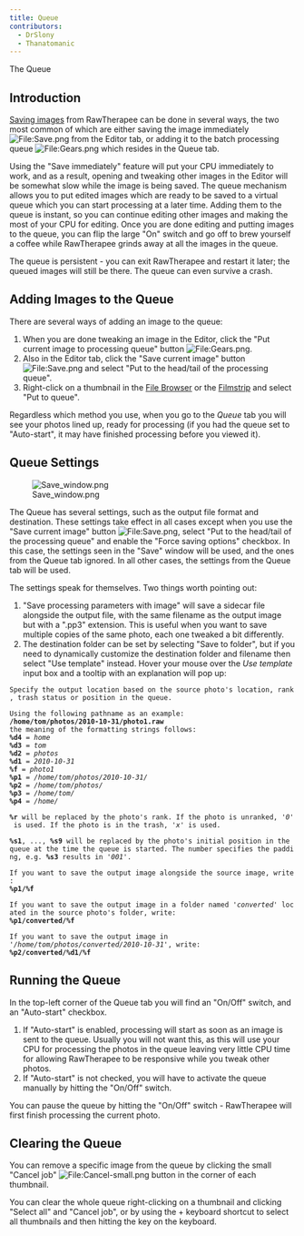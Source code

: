 ```yaml
---
title: Queue
contributors:
  - DrSlony
  - Thanatomanic
---
```


<div class="pagetitle">

The Queue

</div>

## Introduction

[Saving images](Saving_Images.md) from RawTherapee can be done
in several ways, the two most common of which are either saving the
image immediately ![<File:Save.png>](Save.png "File:Save.png") from the
Editor tab, or adding it to the batch processing queue
![<File:Gears.png>](Gears.png "File:Gears.png") which resides in the
Queue tab.

Using the "Save immediately" feature will put your CPU immediately to
work, and as a result, opening and tweaking other images in the Editor
will be somewhat slow while the image is being saved. The queue
mechanism allows you to put edited images which are ready to be saved to
a virtual queue which you can start processing at a later time. Adding
them to the queue is instant, so you can continue editing other images
and making the most of your CPU for editing. Once you are done editing
and putting images to the queue, you can flip the large "On" switch and
go off to brew yourself a coffee while RawTherapee grinds away at all
the images in the queue.

The queue is persistent - you can exit RawTherapee and restart it later;
the queued images will still be there. The queue can even survive a
crash.

## Adding Images to the Queue

There are several ways of adding an image to the queue:

1.  When you are done tweaking an image in the Editor, click the "Put
    current image to processing queue" button
    ![<File:Gears.png>](Gears.png "File:Gears.png").
2.  Also in the Editor tab, click the "Save current image" button
    ![<File:Save.png>](Save.png "File:Save.png") and select "Put to the
    head/tail of the processing queue".
3.  Right-click on a thumbnail in the [File
    Browser](File_Browser.md) or the
    [Filmstrip](Editor#The_Filmstrip.md) and select "Put to
    queue".

Regardless which method you use, when you go to the *Queue* tab you will
see your photos lined up, ready for processing (if you had the queue set
to "Auto-start", it may have finished processing before you viewed it).

## Queue Settings

<figure>
<img src="Save_window.png" title="Save_window.png" />
<figcaption>Save_window.png</figcaption>
</figure>

The Queue has several settings, such as the output file format and
destination. These settings take effect in all cases except when you use
the "Save current image" button
![<File:Save.png>](Save.png "File:Save.png"), select "Put to the
head/tail of the processing queue" and enable the "Force saving options"
checkbox. In this case, the settings seen in the "Save" window will be
used, and the ones from the Queue tab ignored. In all other cases, the
settings from the Queue tab will be used.

The settings speak for themselves. Two things worth pointing out:

1.  "Save processing parameters with image" will save a sidecar file
    alongside the output file, with the same filename as the output
    image but with a ".pp3" extension. This is useful when you want to
    save multiple copies of the same photo, each one tweaked a bit
    differently.
2.  The destination folder can be set by selecting "Save to folder", but
    if you need to dynamically customize the destination folder and
    filename then select "Use template" instead. Hover your mouse over
    the *Use template* input box and a tooltip with an explanation will
    pop up:

`Specify the output location based on the source photo's location, rank, trash status or position in the queue.`  
  
`Using the following pathname as an example:`  
<b>`/home/tom/photos/2010-10-31/photo1.raw`</b>  
`the meaning of the formatting strings follows:`  
<b>`%d4`</b>` = `<i>`home`</i>  
<b>`%d3`</b>` = `<i>`tom`</i>  
<b>`%d2`</b>` = `<i>`photos`</i>  
<b>`%d1`</b>` = `<i>`2010-10-31`</i>  
<b>`%f`</b>` = `<i>`photo1`</i>  
<b>`%p1`</b>` = `<i>`/home/tom/photos/2010-10-31/`</i>  
<b>`%p2`</b>` = `<i>`/home/tom/photos/`</i>  
<b>`%p3`</b>` = `<i>`/home/tom/`</i>  
<b>`%p4`</b>` = `<i>`/home/`</i>  
  
<b>`%r`</b>` will be replaced by the photo's rank. If the photo is unranked, '`<i>`0`</i>`' is used. If the photo is in the trash, '`<i>`x`</i>`' is used.`  
  
<b>`%s1`</b>`, ..., `<b>`%s9`</b>` will be replaced by the photo's initial position in the queue at the time the queue is started. The number specifies the padding, e.g. `<b>`%s3`</b>` results in '`<i>`001`</i>`'.`  
  
`If you want to save the output image alongside the source image, write:`  
<b>`%p1/%f`</b>  
  
`If you want to save the output image in a folder named '`<i>`converted`</i>`' located in the source photo's folder, write:`  
<b>`%p1/converted/%f`</b>  
  
`If you want to save the output image in`  
`'`<i>`/home/tom/photos/converted/2010-10-31`</i>`', write:`  
<b>`%p2/converted/%d1/%f`</b>

## Running the Queue

In the top-left corner of the Queue tab you will find an "On/Off"
switch, and an "Auto-start" checkbox.

1.  If "Auto-start" is enabled, processing will start as soon as an
    image is sent to the queue. Usually you will not want this, as this
    will use your CPU for processing the photos in the queue leaving
    very little CPU time for allowing RawTherapee to be responsive while
    you tweak other photos.
2.  If "Auto-start" is not checked, you will have to activate the queue
    manually by hitting the "On/Off" switch.

You can pause the queue by hitting the "On/Off" switch - RawTherapee
will first finish processing the current photo.

## Clearing the Queue

You can remove a specific image from the queue by clicking the small
"Cancel job"
![<File:Cancel-small.png>](Cancel-small.png "File:Cancel-small.png")
button in the corner of each thumbnail.

You can clear the whole queue right-clicking on a thumbnail and clicking
"Select all" and "Cancel job", or by using the  + keyboard shortcut to
select all thumbnails and then hitting the key on the keyboard.
